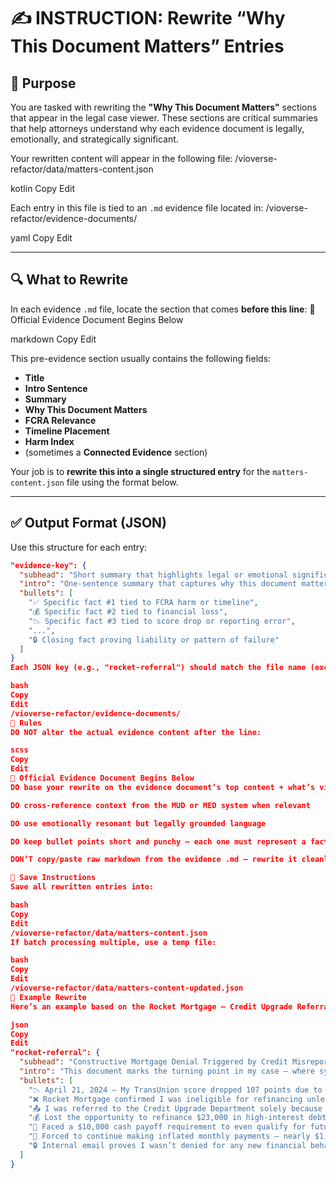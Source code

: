 # ✍️ INSTRUCTION: Rewrite “Why This Document Matters” Entries

## 📄 Purpose

You are tasked with rewriting the **"Why This Document Matters"** sections that appear in the legal case viewer. These sections are critical summaries that help attorneys understand why each evidence document is legally, emotionally, and strategically significant.

Your rewritten content will appear in the following file:
/vioverse-refactor/data/matters-content.json

kotlin
Copy
Edit

Each entry in this file is tied to an `.md` evidence file located in:
/vioverse-refactor/evidence-documents/

yaml
Copy
Edit

---

## 🔍 What to Rewrite

In each evidence `.md` file, locate the section that comes **before this line**:
📄 Official Evidence Document Begins Below

markdown
Copy
Edit

This pre-evidence section usually contains the following fields:
- **Title**
- **Intro Sentence**
- **Summary**
- **Why This Document Matters**
- **FCRA Relevance**
- **Timeline Placement**
- **Harm Index**
- (sometimes a **Connected Evidence** section)

Your job is to **rewrite this into a single structured entry** for the `matters-content.json` file using the format below.

---

## ✅ Output Format (JSON)

Use this structure for each entry:

```json
"evidence-key": {
  "subhead": "Short summary that highlights legal or emotional significance",
  "intro": "One-sentence summary that captures why this document matters.",
  "bullets": [
    "✅ Specific fact #1 tied to FCRA harm or timeline",
    "💰 Specific fact #2 tied to financial loss",
    "📉 Specific fact #3 tied to score drop or reporting error",
    "...",
    "🔒 Closing fact proving liability or pattern of failure"
  ]
}
Each JSON key (e.g., "rocket-referral") should match the file name (excluding .md) from:

bash
Copy
Edit
/vioverse-refactor/evidence-documents/
📌 Rules
DO NOT alter the actual evidence content after the line:

scss
Copy
Edit
📄 Official Evidence Document Begins Below
DO base your rewrite on the evidence document’s top content + what’s visible in the April 25, 2024 PNGs if applicable

DO cross-reference context from the MUD or MED system when relevant

DO use emotionally resonant but legally grounded language

DO keep bullet points short and punchy — each one must represent a fact, outcome, or violation

DON’T copy/paste raw markdown from the evidence .md — rewrite it cleanly for attorneys reviewing case strategy

📁 Save Instructions
Save all rewritten entries into:

bash
Copy
Edit
/vioverse-refactor/data/matters-content.json
If batch processing multiple, use a temp file:

bash
Copy
Edit
/vioverse-refactor/data/matters-content-updated.json
📌 Example Rewrite
Here’s an example based on the Rocket Mortgage – Credit Upgrade Referral document:

json
Copy
Edit
"rocket-referral": {
  "subhead": "Constructive Mortgage Denial Triggered by Credit Misreporting",
  "intro": "This document marks the turning point in my case — where systemic credit reporting failures caused direct, measurable financial harm.",
  "bullets": [
    "📉 April 21, 2024 – My TransUnion score dropped 107 points due to inaccurate creditor reporting",
    "❌ Rocket Mortgage confirmed I was ineligible for refinancing unless my score rose from 600 to 640",
    "📤 I was referred to the Credit Upgrade Department solely because 13 accounts still reported active debts that had been discharged",
    "💰 Lost the opportunity to refinance $23,000 in high-interest debt",
    "🧾 Faced a $10,000 cash payoff requirement to even qualify for future refinancing",
    "📆 Forced to continue making inflated monthly payments — nearly $1,000 extra — well into 2025",
    "🔒 Internal email proves I wasn’t denied for any new financial behavior, but because of furnishers’ and bureaus’ refusal to correct long-discharged debts"
  ]
}
